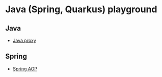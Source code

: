 # Java (Spring, Quarkus) playground

## Java

- [Java proxy](java-proxy/JavaProxy.md) 

## Spring
- [Spring AOP](spring-aop/SpringAOP.md)